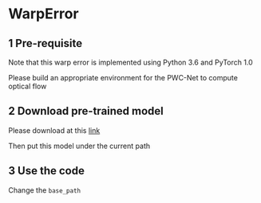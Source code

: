 # WarpError

## 1 Pre-requisite

Note that this warp error is implemented using Python 3.6 and PyTorch 1.0

Please build an appropriate environment for the PWC-Net to compute optical flow


## 2 Download pre-trained model

Please download at this [link]()

Then put this model under the current path

## 3 Use the code

Change the `base_path`
